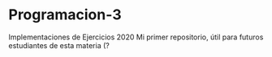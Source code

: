 # Programacion-3
Implementaciones de Ejercicios 2020
Mi primer repositorio, útil para futuros estudiantes de esta materia (?
